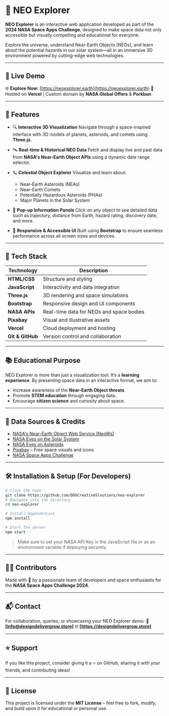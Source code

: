 
# 🌌 NEO Explorer

**NEO Explorer** is an interactive web application developed as part of the **2024 NASA Space Apps Challenge**, designed to make space data not only accessible but visually compelling and educational for everyone.

Explore the universe, understand Near-Earth Objects (NEOs), and learn about the potential hazards in our solar system—all in an immersive 3D environment powered by cutting-edge web technologies.

---

## 🚀 Live Demo

🌐 **Explore Now:** [https://neoexplorer.earth](https://neoexplorer.earth)
🔭 Hosted on **Vercel** | Custom domain by **NASA Global Offers** & **Porkbun**

---

## 🌠 Features

* 🔍 **Interactive 3D Visualization**
  Navigate through a space-inspired interface with 3D models of planets, asteroids, and comets using **Three.js**.

* 🛰️ **Real-time & Historical NEO Data**
  Fetch and display live and past data from **NASA's Near-Earth Object APIs** using a dynamic date range selector.

* 🪐 **Celestial Object Explorer**
  Visualize and learn about:

  * Near-Earth Asteroids (NEAs)
  * Near-Earth Comets
  * Potentially Hazardous Asteroids (PHAs)
  * Major Planets in the Solar System

* 📌 **Pop-up Information Panels**
  Click on any object to see detailed data such as trajectory, distance from Earth, hazard rating, discovery date, and more.

* 📱 **Responsive & Accessible UI**
  Built using **Bootstrap** to ensure seamless performance across all screen sizes and devices.

---

## 🧰 Tech Stack

| Technology       | Description                              |
| ---------------- | ---------------------------------------- |
| **HTML/CSS**     | Structure and styling                    |
| **JavaScript**   | Interactivity and data integration       |
| **Three.js**     | 3D rendering and space simulations       |
| **Bootstrap**    | Responsive design and UI components      |
| **NASA APIs**    | Real-time data for NEOs and space bodies |
| **Pixabay**      | Visual and illustrative assets           |
| **Vercel**       | Cloud deployment and hosting             |
| **Git & GitHub** | Version control and collaboration        |

---

## 📚 Educational Purpose

NEO Explorer is more than just a visualization tool. It’s a **learning experience**. By presenting space data in an interactive format, we aim to:

* Increase awareness of the **Near-Earth Object threats**.
* Promote **STEM education** through engaging data.
* Encourage **citizen science** and curiosity about space.

---

## 🌌 Data Sources & Credits

* [NASA's Near-Earth Object Web Service (NeoWs)](https://api.nasa.gov/)
* [NASA Eyes on the Solar System](https://eyes.nasa.gov/)
* [NASA Eyes on Asteroids](https://eyes.nasa.gov/apps/asteroids/)
* [Pixabay](https://pixabay.com/) – Free space visuals and icons
* [NASA Space Apps Challenge](https://www.spaceappschallenge.org/)

---

## 🛠️ Installation & Setup (For Developers)

```bash
# Clone the repo
git clone https://github.com/DDGCreativeSloutions/neo-explorer
# Navigate into the directory
cd neo-explorer

# Install Dependencies
npm install

# Start the server
npm start 

```

> Make sure to set your NASA API Key in the JavaScript file or as an environment variable if deploying securely.

---

## 🧑‍💻 Contributors

Made with 💫 by a passionate team of developers and space enthusiasts for the **NASA Space Apps Challenge 2024**.

---

## 📬 Contact

For collaboration, queries, or showcasing your NEO Explorer demo:
📧 **\[info@designdelivergrow.store]**
🌐 **\[https://designdelivergrow.store]**

---

## ⭐️ Support

If you like this project, consider giving it a ⭐ on GitHub, sharing it with your friends, and contributing ideas!

---

## 📄 License

This project is licensed under the **MIT License** – feel free to fork, modify, and build upon it for educational or personal use.


